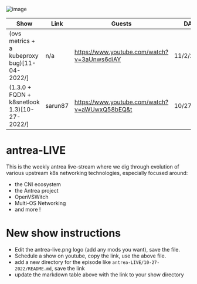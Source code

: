 ![image](https://github.com/jayunit100/k8sprototypes/raw/master/antrea-LIVE/antrea-LIVE.png)

| Show | Link | Guests  | DATE |
| ---- | ---- | ------- | ---- |
| (ovs metrics + a kubeproxy bug)[11-04-2022/] | n/a | https://www.youtube.com/watch?v=3aUnws6diAY   | 11/2/2021 |
| (1.3.0 + FQDN + k8snetlook 1.3)[10-27-2022/] | sarun87 | https://www.youtube.com/watch?v=aWUwxQ58bEQ&t | 10/27/2021 |

# antrea-LIVE

This is the weekly antrea live-stream where we dig through evolution of various
upstream k8s networking technologies, especially focused around:

- the CNI ecosystem
- the Antrea project
- OpenVSWitch
- Multi-OS Networking
- and more !

# New show instructions

- Edit the antrea-live.png logo (add any mods you want), save the file.
- Schedule a show on youtube, copy the link, use the above file.
- add a new directory for the episode like `antrea-LIVE/10-27-2022/README.md`, save the link
- update the markdown table above with the link to your show directory 

